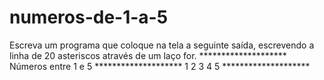 # numeros-de-1-a-5
Escreva um programa que coloque na tela a seguinte saída, escrevendo a linha de 20 asteriscos através de um laço for.  ********************  Números entre 1 e 5  ********************  1  2  3  4  5  ********************
